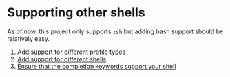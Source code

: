 # Supporting other shells

As of now, this project only supports `zsh` but adding bash support should be relatively easy.

1. [Add support for different profile types](https://github.com/catc/c/blob/master/scripts/init.sh#L26)
2. [Add support for different shells](https://github.com/catc/c/blob/master/scripts/init.sh#L130)
3. [Ensure that the completion keywords support your shell](https://github.com/catc/c/blob/master/src/autocomplete.ts#L5-L12)
